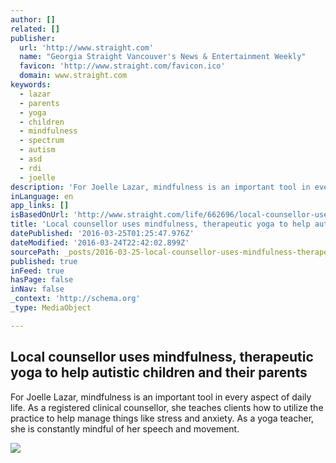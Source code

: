 ```yaml
---
author: []
related: []
publisher:
  url: 'http://www.straight.com'
  name: "Georgia Straight Vancouver's News & Entertainment Weekly"
  favicon: 'http://www.straight.com/favicon.ico'
  domain: www.straight.com
keywords:
  - lazar
  - parents
  - yoga
  - children
  - mindfulness
  - spectrum
  - autism
  - asd
  - rdi
  - joelle
description: 'For Joelle Lazar, mindfulness is an important tool in every aspect of daily life. As a registered clinical counsellor, she teaches clients how to utilize the practice to help manage things like stress and anxiety. As a yoga teacher, she is constantly mindful of her speech and movement.'
inLanguage: en
app_links: []
isBasedOnUrl: 'http://www.straight.com/life/662696/local-counsellor-uses-mindfulness-therapeutic-yoga-help-autistic-children-and-their'
title: 'Local counsellor uses mindfulness, therapeutic yoga to help autistic children and their parents'
datePublished: '2016-03-25T01:25:47.976Z'
dateModified: '2016-03-24T22:42:02.899Z'
sourcePath: _posts/2016-03-25-local-counsellor-uses-mindfulness-therapeutic-yoga-to-help.md
published: true
inFeed: true
hasPage: false
inNav: false
_context: 'http://schema.org'
_type: MediaObject

---
```

<article style=""><h1>Local counsellor uses mindfulness, therapeutic yoga to help autistic children and their parents</h1><p>For Joelle Lazar, mindfulness is an important tool in every aspect of daily life. As a registered clinical counsellor, she teaches clients how to utilize the practice to help manage things like stress and anxiety. As a yoga teacher, she is constantly mindful of her speech and movement.</p><img src="http://www.straight.com/files/v3/images/16/03/istock_000084726727_full_web.jpg" /></article>